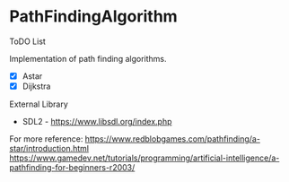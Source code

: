 # PathFindingAlgorithm

ToDO List

Implementation of path finding algorithms.
- [x] Astar
- [x] Dijkstra

External Library
 - SDL2 - https://www.libsdl.org/index.php


For more reference:
https://www.redblobgames.com/pathfinding/a-star/introduction.html
https://www.gamedev.net/tutorials/programming/artificial-intelligence/a-pathfinding-for-beginners-r2003/

